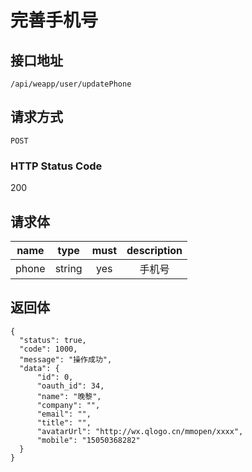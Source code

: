 # 完善手机号

## 接口地址

`/api/weapp/user/updatePhone`

## 请求方式

`POST`

### HTTP Status Code

200

## 请求体

| name     | type     | must     | description |
|----------|:--------:|:--------:|:--------:|
| phone   | string   | yes      | 手机号 |



## 返回体

```json5
{
  "status": true,
  "code": 1000,
  "message": "操作成功",
  "data": {
      "id": 0,
      "oauth_id": 34,
      "name": "晚黎",
      "company": "",
      "email": "",
      "title": "",
      "avatarUrl": "http://wx.qlogo.cn/mmopen/xxxx",
      "mobile": "15050368282"
  }
}
``` 
